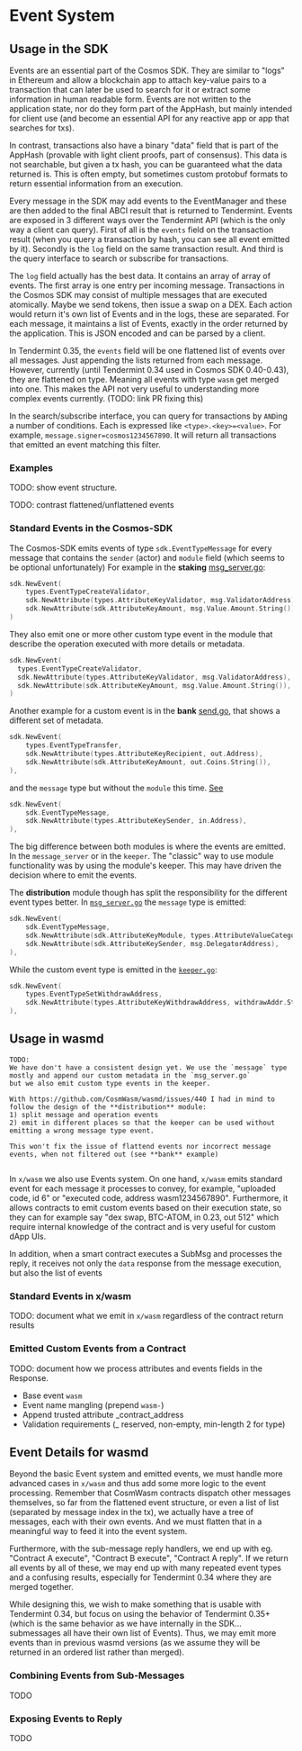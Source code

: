 # Event System

## Usage in the SDK

Events are an essential part of the Cosmos SDK. They are similar to "logs" in Ethereum and allow a blockchain
app to attach key-value pairs to a transaction that can later be used to search for it or extract some information
in human readable form. Events are not written to the application state, nor do they form part of the AppHash,
but mainly intended for client use (and become an essential API for any reactive app or app that searches for txs). 

In contrast, transactions also have a binary "data" field that is part of the AppHash (provable with light client proofs,
part of consensus). This data is not searchable, but given a tx hash, you can be guaranteed what the data returned is.
This is often empty, but sometimes custom protobuf formats to return essential information from an execution.

Every message in the SDK may add events to the EventManager and these are then added to the final ABCI result that is returned
to Tendermint. Events are exposed in 3 different ways over the Tendermint API (which is the only way a client can query).
First of all is the `events` field on the transaction result (when you query a transaction by hash, you can see all event emitted
by it). Secondly is the `log` field on the same transaction result. And third is the query interface to search or subscribe for
transactions. 

The `log` field actually has the best data. It contains an array of array of events. The first array is one entry per incoming message.
Transactions in the Cosmos SDK may consist of multiple messages that are executed atomically. Maybe we send tokens, then issue a swap
on a DEX. Each action would return it's own list of Events and in the logs, these are separated. For each message, it maintains a list
of Events, exactly in the order returned by the application. This is JSON encoded and can be parsed by a client.

In Tendermint 0.35, the `events` field will be one flattened list of events over all messages. Just appending the lists returned
from each message. However, currently (until Tendermint 0.34 used in Cosmos SDK 0.40-0.43), they are flattened on type. Meaning all events
with type `wasm` get merged into one. This makes the API not very useful to understanding more complex events currently. (TODO: link PR fixing this)

In the search/subscribe interface, you can query for transactions by `AND`ing a number of conditions. Each is expressed like
`<type>.<key>=<value>`. For example, `message.signer=cosmos1234567890`. It will return all transactions that emitted an event matching this filter.

### Examples

TODO: show event structure.

TODO: contrast flattened/unflattened events

### Standard Events in the Cosmos-SDK
The Cosmos-SDK emits events of type `sdk.EventTypeMessage` for every message that contains the `sender` (actor) and `module` field (which seems to be optional unfortunately)
For example in the **staking** [msg_server.go](https://github.com/cosmos/cosmos-sdk/blob/v0.42.9/x/staking/keeper/msg_server.go#L106-L117):
```go
sdk.NewEvent(
    types.EventTypeCreateValidator,
    sdk.NewAttribute(types.AttributeKeyValidator, msg.ValidatorAddress),
    sdk.NewAttribute(sdk.AttributeKeyAmount, msg.Value.Amount.String()),
)
```

They also emit one or more other custom type event in the module that describe the operation executed with more details or metadata.
```go
sdk.NewEvent(
  types.EventTypeCreateValidator,
  sdk.NewAttribute(types.AttributeKeyValidator, msg.ValidatorAddress),
  sdk.NewAttribute(sdk.AttributeKeyAmount, msg.Value.Amount.String()),
)
```

Another example for a custom event is in the **bank** [send.go](https://github.com/cosmos/cosmos-sdk/blob/v0.42.9/x/bank/keeper/send.go#L117-L121),
that shows a different set of metadata.
```go
sdk.NewEvent(
    types.EventTypeTransfer,
    sdk.NewAttribute(types.AttributeKeyRecipient, out.Address),
    sdk.NewAttribute(sdk.AttributeKeyAmount, out.Coins.String()),
),
```
and the `message` type but without the `module` this time. [See](https://github.com/cosmos/cosmos-sdk/blob/v0.42.9/x/bank/keeper/send.go#L117-L121) 
```go
sdk.NewEvent(
    sdk.EventTypeMessage,
    sdk.NewAttribute(types.AttributeKeySender, in.Address),
),
```
The big difference between both modules is where the events are emitted. In the `message_server` or in the `keeper`. The "classic"
way to use module functionality was by using the module's keeper. This may have driven the decision where to emit the events.

The **distribution** module though has split the responsibility for the different event types better.
In [`msg_server.go`](https://github.com/cosmos/cosmos-sdk/blob/v0.42.9/x/distribution/keeper/msg_server.go#L42-L46)
the `message` type is emitted:
```go
sdk.NewEvent(
    sdk.EventTypeMessage,
    sdk.NewAttribute(sdk.AttributeKeyModule, types.AttributeValueCategory),
    sdk.NewAttribute(sdk.AttributeKeySender, msg.DelegatorAddress),
),
```
While the custom event type is emitted in the [`keeper.go`](https://github.com/cosmos/cosmos-sdk/blob/v0.42.9/x/distribution/keeper/keeper.go#L74-L77):
```go
sdk.NewEvent(
    types.EventTypeSetWithdrawAddress,
    sdk.NewAttribute(types.AttributeKeyWithdrawAddress, withdrawAddr.String()),
),
```

## Usage in wasmd

```personal comment
TODO:
We have don't have a consistent design yet. We use the `message` type mostly and append our custom metadata in the `msg_server.go`
but we also emit custom type events in the keeper.

With https://github.com/CosmWasm/wasmd/issues/440 I had in mind to follow the design of the **distribution** module:
1) split message and operation events
2) emit in different places so that the keeper can be used without emitting a wrong message type event.

This won't fix the issue of flattend events nor incorrect message events, when not filtered out (see **bank** example)
 
```

In `x/wasm` we also use Events system. On one hand, `x/wasm` emits standard event for each message it processes to convey,
for example, "uploaded code, id 6" or "executed code, address wasm1234567890". Furthermore, it allows contracts to
emit custom events based on their execution state, so they can for example say "dex swap, BTC-ATOM, in 0.23, out 512"
which require internal knowledge of the contract and is very useful for custom dApp UIs.

In addition, when a smart contract executes a SubMsg and processes the reply, it receives not only the `data` response
from the message execution, but also the list of events 

### Standard Events in x/wasm

TODO: document what we emit in `x/wasm` regardless of the contract return results

### Emitted Custom Events from a Contract

TODO: document how we process attributes and events fields in the Response.

* Base event `wasm`
* Event name mangling (prepend `wasm-`)
* Append trusted attribute _contract_address
* Validation requirements (_ reserved, non-empty, min-length 2 for type)

## Event Details for wasmd

Beyond the basic Event system and emitted events, we must handle more advanced cases in `x/wasm`
and thus add some more logic to the event processing. Remember that CosmWasm contracts dispatch other
messages themselves, so far from the flattened event structure, or even a list of list (separated
by message index in the tx), we actually have a tree of messages, each with their own events. And we must
flatten that in a meaningful way to feed it into the event system.

Furthermore, with the sub-message reply handlers, we end up with eg. "Contract A execute", "Contract B execute",
"Contract A reply". If we return all events by all of these, we may end up with many repeated event types and
a confusing results, especially for Tendermint 0.34 where they are merged together.

While designing this, we wish to make something that is usable with Tendermint 0.34, but focus on using the
behavior of Tendermint 0.35+ (which is the same behavior as we have internally in the SDK... submessages
all have their own list of Events). Thus, we may emit more events than in previous wasmd versions (as we assume
they will be returned in an ordered list rather than merged).

### Combining Events from Sub-Messages

TODO
### Exposing Events to Reply

TODO
